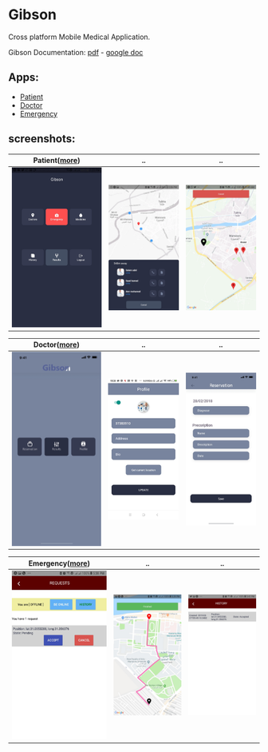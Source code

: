 # Gibson
Cross platform Mobile Medical Application.

Gibson Documentation: <a href="https://github.com/khaledalam/Gibson/blob/master/Gibson%20Documentation.pdf">pdf</a> - <a href="https://docs.google.com/document/d/1M2r37pOT5EhYCq9zYWRSnCWDsw63Q9kfnKOZKeE3YoA/edit?usp=sharing">google doc</a>

## Apps:
- <a href="https://github.com/khaledalam/Gibson/tree/master/Codes/Patient">Patient</a>
- <a href="https://github.com/khaledalam/Gibson/tree/master/Codes/Doctor">Doctor</a>
- <a href="https://github.com/khaledalam/Gibson/tree/master/Codes/Emergency">Emergency</a>


## screenshots:
| Patient(<a href="Screenshots/patient">more</a>)  | .. | .. |
| ------------- | ------------- | ------------- |
|<img src="Screenshots/patient/home.jpg" width="250"> | <img src="Screenshots/patient/doctors.jpg" width="250">  | <img src="Screenshots/patient/emergency.jpg" width="250"> |

| Doctor(<a href="Screenshots/doctor">more</a>)  | .. | .. |
| ------------- | ------------- | ------------- |
|<img src="Screenshots/doctor/home.jpg" width="250"> | <img src="Screenshots/doctor/profile.jpg" width="250">  | <img src="Screenshots/doctor/reserv.jpg" width="250"> |

| Emergency(<a href="Screenshots/emergency">more</a>)  | .. | .. |
| ------------- | ------------- | ------------- |
|<img src="Screenshots/emergency/home.jpg" width="250"> | <img src="Screenshots/emergency/request.jpg" width="250">  | <img src="Screenshots/emergency/history.jpg" width="250"> |
